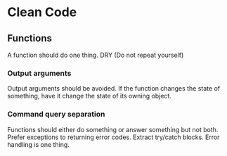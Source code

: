 # Clean Code

## Functions
A function should do one thing.
DRY (Do not repeat yourself)

### Output arguments
Output arguments should be avoided. If the function changes the state of something, have it change the state of its owning object.

### Command query separation
Functions should either do something or answer something but not both.
Prefer exceptions to returning error codes.
Extract try/catch blocks.
Error handling is one thing.
